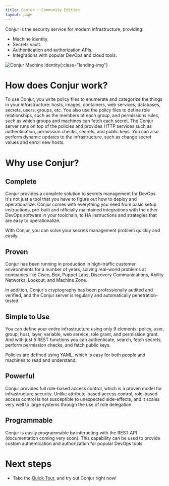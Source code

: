 ```yaml
---
title: Conjur - Community Edition
layout: page
---
```


Conjur is the security service for modern infrastructure, providing:

* Machine identity.
* Secrets vault.
* Authentication and authorization APIs.
* Integrations with popular DevOps and cloud tools.

![Conjur Machine Identity](/img/conjur_docs_graphic.svg){:class="landing-img"}

# How does Conjur work?

To use Conjur, you write policy files to enumerate and categorize the things in your infrastructure: hosts, images, containers, web services, databases, secrets, users, groups, etc. You also use the policy files to define role relationships, such as the members of each group, and permissions rules, such as which groups and machines can fetch each secret. The Conjur server runs on top of the policies and provides HTTP services such as authentication, permission checks, secrets, and public keys. You can also perform dynamic updates to the infrastructure, such as change secret values and enroll new hosts.

# Why use Conjur?

## Complete

Conjur provides a complete solution to secrets management for DevOps. It's not just a tool that you have to figure out how to deploy and operationalize.
Conjur comes with everything you need from basic setup instructions, pre-built
and officially maintained integrations with the other DevOps software in your toolchain,
to HA instructions and strategies that are easy to operationalize.

With Conjur, you can solve your secrets management problem quickly and easily.

## Proven

Conjur has been running in production in high-traffic customer environments for a number of years, solving real-world problems at companies like Cisco, Box, Puppet Labs, Discovery Communications, Ability Networks, Lookout, and Machine Zone.

In addition, Conjur's cryptography has been professionally audited and verified, and the Conjur server is regularly and automatically penetration-tested.

## Simple to Use

You can define your entire infrastructure using only 9 elements: policy, user, group, host, layer, variable, web service, role grant, and permission grant. And with just 5 REST functions you can authenticate, search, fetch secrets, perform permission checks, and fetch public keys.

Policies are defined using YAML, which is easy for both people and machines to read and understand.

## Powerful

Conjur provides full role-based access control, which is a proven model for infrastructure security. Unlike attribute-based access control, role-based access control is not susceptible to unexpected side-effects, and it scales very well to large systems through the use of role delegation.


## Programmable

Conjur is easily programmable by interacting with the REST API (documentation coming very soon). This capability can be used to provide custom authentication and authorization for popular DevOps tools.


# Next steps

* Take the [Quick Tour](./tour.html), and try out Conjur right now!
